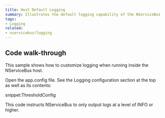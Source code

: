 ```yaml
---
title: Host Default Logging
summary: Illustrates the default logging capability of the NServiceBus host.
tags:
- Logging
related:
- nservicebus/logging
---
```


## Code walk-through

This sample shows how to customize logging when running inside the NServiceBus host.

Open the app.config file. See the Logging configuration section at the top as well as its contents:

snippet:ThresholdConfig

This code instructs NServiceBus to only output logs at a level of INFO or higher.
